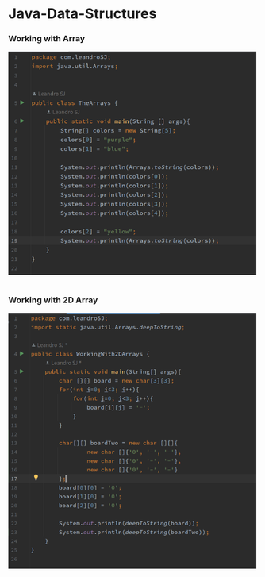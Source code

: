 # Java-Data-Structures

### Working with Array
<img src="https://github.com/leandroSJ/Java-Data-Structures/blob/main/Captura%20de%20tela%20de%202023-09-26%2021-29-31.png"  width ="500px" align="center" alt="Array Code sample"><br>
&nbsp;&nbsp;&nbsp;

### Working with 2D Array
<img src="https://github.com/leandroSJ/Java-Data-Structures/blob/main/Captura%20de%20tela%20de%202023-09-26%2021-30-10.png" width ="500px" align="center" alt="2d array code sample">
